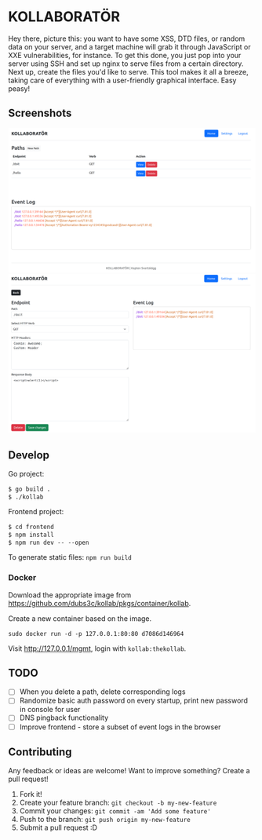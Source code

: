 # KOLLABORATÖR

Hey there, picture this: you want to have some XSS, DTD files, or random data on your server, and a target machine will grab it through JavaScript or XXE vulnerabilities, for instance. To get this done, you just pop into your server using SSH and set up nginx to serve files from a certain directory. Next up, create the files you'd like to serve. This tool makes it all a breeze, taking care of everything with a user-friendly graphical interface. Easy peasy!

## Screenshots
![screenshot-1](.screenshots/screen1.png)
![screenshot-2](.screenshots/screen2.png)

## Develop
Go project:
```
$ go build .
$ ./kollab
```

Frontend project:
```
$ cd frontend
$ npm install
$ npm run dev -- --open
```

To generate static files: `npm run build`

### Docker
Download the appropriate image from https://github.com/dubs3c/kollab/pkgs/container/kollab.

Create a new container based on the image.
```
sudo docker run -d -p 127.0.0.1:80:80 d7086d146964
```

Visit http://127.0.0.1/mgmt, login with `kollab:thekollab`.

## TODO
- [ ] When you delete a path, delete corresponding logs
- [ ] Randomize basic auth password on every startup, print new password in console for user
- [ ] DNS pingback functionality
- [ ] Improve frontend - store a subset of event logs in the browser 

## Contributing
Any feedback or ideas are welcome! Want to improve something? Create a pull request!

1. Fork it!
2. Create your feature branch: `git checkout -b my-new-feature`
3. Commit your changes: `git commit -am 'Add some feature'`
4. Push to the branch: `git push origin my-new-feature`
5. Submit a pull request :D
